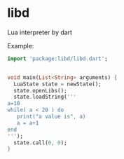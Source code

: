 # libd
Lua interpreter by dart

Example:

```dart
import 'package:libd/libd.dart';


void main(List<String> arguments) {
  LuaState state = newState();
  state.openLibs();
  state.loadString('''
a=10
while( a < 20 ) do
   print("a value is", a)
   a = a+1
end
''');
  state.call(0, 0);
}
```

